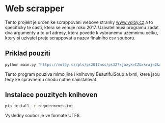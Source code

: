 # Web scrapper
Tento projekt je urcen ke scrappovani webove stranky www.volby.cz a to specificky te casti, ktera se venuje roku 2017. Uzivatel musi programu zadat dva argumenty a to url adresy, ktera povede k vybranemu uzemnimu celku, ktery si uzivatel preje scrappovat a nazev finalniho csv souboru.
## Priklad pouziti
```bash
python main.py "https://volby.cz/pls/ps2017nss/ps32?xjazyk=CZ&xkraj=2&xnumnuts=2104" "soubor.csv"
```
Tento program pouziva mimo jine i knihovny BeautifulSoup a lxml, ktere jsou tedy ke spravnemu chodu nutne nainstalovat.
## Instalace pouzitych knihoven
```bash
pip install -r requirements.txt
```
Vysledny soubor je ve formate UTF8.